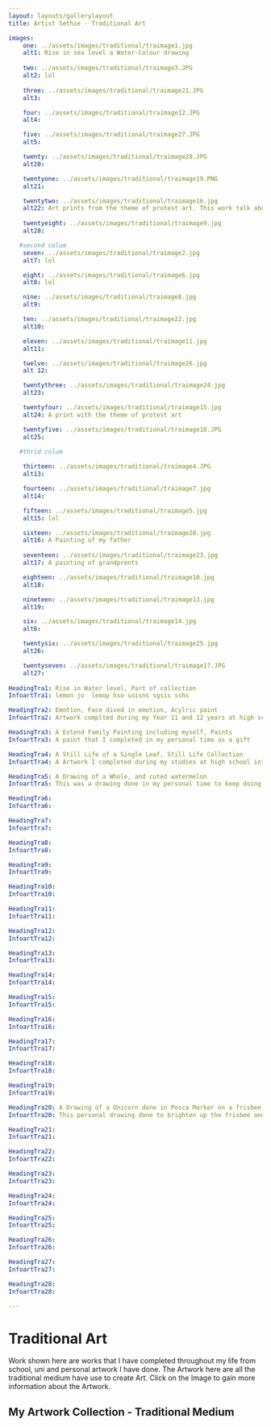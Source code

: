 ```yaml
---
layout: layouts/gallerylayout
title: Artist Sethie - Traditional Art

images:
    one: ../assets/images/traditional/traimage1.jpg
    alt1: Rise in sea level a Water-Colour drawing
  
    two: ../assets/images/traditional/traimage3.JPG
    alt2: lol
    
    three: ../assets/images/traditional/traimage21.JPG
    alt3:

    four: ../assets/images/traditional/traimage12.JPG
    alt4:

    five: ../assets/images/traditional/traimage27.JPG
    alt5:

    twenty: ../assets/images/traditional/traimage28.JPG
    alt20:

    twentyone: ../assets/images/traditional/traimage19.PNG
    alt21:

    twentytwo: ../assets/images/traditional/traimage16.jpg
    alt22: Art prints from the theme of protest art. This work talk about war spending
   
    twentyeight: ../assets/images/traditional/traimage9.jpg
    alt28: 

   #second colum 
    seven: ../assets/images/traditional/traimage2.jpg
    alt7: lol

    eight: ../assets/images/traditional/traimage6.jpg
    alt8: lol

    nine: ../assets/images/traditional/traimage8.jpg
    alt9:

    ten: ../assets/images/traditional/traimage22.jpg
    alt10:

    eleven: ../assets/images/traditional/traimage11.jpg
    alt11:

    twelve: ../assets/images/traditional/traimage26.jpg
    alt 12: 

    twentythree: ../assets/images/traditional/traimage24.jpg
    alt23:

    twentyfour: ../assets/images/traditional/traimage15.jpg
    alt24: A print with the theme of protest art

    twentyfive: ../assets/images/traditional/traimage18.JPG
    alt25:

   #thrid colum
   
    thirteen: ../assets/images/traditional/traimage4.JPG
    alt13: 

    fourteen: ../assets/images/traditional/traimage7.jpg
    alt14:

    fifteen: ../assets/images/traditional/traimage5.jpg
    alt15: lol

    sixteen: ../assets/images/traditional/traimage20.jpg
    alt16: A Painting of my father
   
    seventeen: ../assets/images/traditional/traimage23.jpg
    alt17: A painting of grandprents 

    eighteen: ../assets/images/traditional/traimage10.jpg
    alt18:

    nineteen: ../assets/images/traditional/traimage13.jpg
    alt19: 

    six: ../assets/images/traditional/traimage14.jpg
    alt6: 

    twentysix: ../assets/images/traditional/traimage25.jpg
    alt26: 

    twentyseven: ../assets/images/traditional/traimage17.JPG 
    alt27:        
    
HeadingTra1: Rise in Water level, Part of collection
InfoartTra1: lemon jo  lemop hso soisns sgsis sshs

HeadingTra2: Emotion, Face dived in emotion, Acylric paint
InfoartTra2: Artwork complted during my Year 11 and 12 years at high school.

HeadingTra3: A Extend Family Painting including myself, Paints
InfoartTra3: A paint that I completed in my personal time as a gift 

HeadingTra4: A Still Life of a Single Leaf, Still Life Collection
InfoartTra4: A Artwork I completed during my studies at high school into still life drawing.

HeadingTra5: A Drawing of a Whole, and cuted watermelon
InfoartTra5: This was a drawing done in my personal time to keep doing still life type drawing.

HeadingTra6:
InfoartTra6:

HeadingTra7:
InfoartTra7:

HeadingTra8:
InfoartTra8:

HeadingTra9:
InfoartTra9:

HeadingTra10:
InfoartTra10:

HeadingTra11:
InfoartTra11:

HeadingTra12:
InfoartTra12:

HeadingTra13:
InfoartTra13:

HeadingTra14:
InfoartTra14:

HeadingTra15:
InfoartTra15:

HeadingTra16:
InfoartTra16:

HeadingTra17:
InfoartTra17:

HeadingTra18:
InfoartTra18:

HeadingTra19:
InfoartTra19:

HeadingTra20: A Drawing of a Unicorn done in Posca Marker on a frisbee
InfoartTra20: This personal drawing done to brighten up the frisbee and add my own flare to the object.

HeadingTra21:
InfoartTra21:

HeadingTra22:
InfoartTra22:

HeadingTra23:
InfoartTra23:

HeadingTra24:
InfoartTra24:

HeadingTra25:
InfoartTra25:

HeadingTra26:
InfoartTra26:

HeadingTra27:
InfoartTra27:

HeadingTra28:
InfoartTra28:

---
```

# Traditional Art
Work shown here are works that I have completed throughout my life from school, uni and personal artwork I have done. The Artwork here are all the traditional medium have use to create Art. Click on the Image to gain more information about the Artwork.

## My Artwork Collection - Traditional Medium